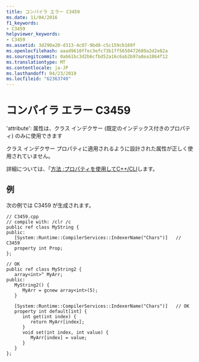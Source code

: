 ```yaml
---
title: コンパイラ エラー C3459
ms.date: 11/04/2016
f1_keywords:
- C3459
helpviewer_keywords:
- C3459
ms.assetid: 3d290a20-d313-4c07-9bd8-c5c159cb169f
ms.openlocfilehash: aaad9610ffec3efc73b1ff5650472689a2d2e82a
ms.sourcegitcommit: 0ab61bc3d2b6cfbd52a16c6ab2b97a8ea1864f12
ms.translationtype: MT
ms.contentlocale: ja-JP
ms.lasthandoff: 04/23/2019
ms.locfileid: "62363740"
---
```

# <a name="compiler-error-c3459"></a>コンパイラ エラー C3459

'attribute': 属性は、クラス インデクサー (既定のインデックス付きのプロパティ) のみに使用できます

クラス インデクサー プロパティに適用されるように設計された属性が正しく使用されていません。

詳細については、「[方法 :プロパティを使用してC++/CLI](../../dotnet/how-to-use-properties-in-cpp-cli.md)します。

## <a name="example"></a>例

次の例では C3459 が生成されます。

```
// C3459.cpp
// compile with: /clr /c
public ref class MyString {
public:
   [System::Runtime::CompilerServices::IndexerName("Chars")]   // C3459
   property int Prop;
};

// OK
public ref class MyString2 {
   array<int>^ MyArr;
public:
   MyString2() {
      MyArr = gcnew array<int>(5);
   }

   [System::Runtime::CompilerServices::IndexerName("Chars")]   // OK
   property int default[int] {
      int get(int index) {
         return MyArr[index];
      }
      void set(int index, int value) {
         MyArr[index] = value;
      }
   }
};
```